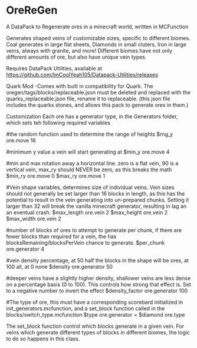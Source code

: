 # OreReGen
A DataPack to Regenerate ores in a minecraft world, written in MCFunction

Generates shaped veins of customizable sizes, specific to different biomes. Coal generates in large flat sheets, Diamonds in small cluters, Iron in large veins, always with granite, and more! Different biomes have not only different amounts of ore, but also have unique vein types.

Requires DataPack Utilities, available at https://github.com/ImCoolYeah105/Datapack-Utilities/releases

Quark Mod
-Comes with built in compatibility for Quark. The oregen/tags/blocks/replaceable.json must be deleted and replaced with the quarks_replaceable.json file, rename it to replaceable. (this json file includes the quarks stones, and allows this pack to generate ores in them.)

Customization
Each ore has a generator type, in the Generators folder, which sets teh following required variables

#the random function used to determine the range of heights
$rng_y ore.move 16

#minimum y value a vein will start generating at
$min_y ore.move 4

#min and max rotation away a horizontal line. zero is a flat vein, 90 is a vertical vein, max_ry should NEVER be zero, as this breaks the math
$min_ry ore.move 0
$max_ry ore.move 1

#Vein shape variables, determines size of individual veins. Vein sizes should not generally be set larger than 16 blocks in length, as this has the potential to result in the vein generating into un-prepared chunks. Setting it larger than 32 will break the vanilla minecraft generator, resulting in lag an an eventual crash.
$max_length ore.vein 2
$max_height ore.vein 2
$max_width ore.vein 2

#number of blocks of ores to attempt to generate per chunk, if there are fewer blocks than required for a vein, the has blocksRemaining/blocksPerVein chance to generate.
$per_chunk ore.generator 4

#vein density percentage, at 50 half the blocks in the shape will be ores, at 100 all, at 0 none
$density ore.generator 50

#deeper veins have a slightly higher density, shallower veins are less dense on a percentage basis (0 to 100). This controls how strong that effect is. Set to a negative number to invert the effect
$density_factor ore.generator 100

#The type of ore, this must have a corresponding scorebard initialized in init_generators.mcfunction, and a set_block function called in the blocks/switch_type.mcfunction
$type ore.generator = $diamond ore.type

The set_block function control which blocks generate in a given vein. For veins which generate different types of blocks in different biomes, the logic to do so happens in this class.